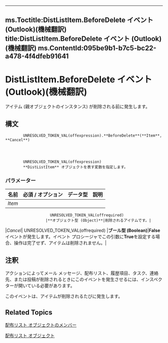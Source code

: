 

---
ms.Toctitle:DistListItem.BeforeDelete イベント (Outlook)(機械翻訳)
title:DistListItem.BeforeDelete イベント (Outlook)(機械翻訳)
ms.ContentId:095be9b1-b7c5-bc22-a478-4f4dfeb91641
---
# DistListItem.BeforeDelete イベント (Outlook)(機械翻訳)




アイテム (親オブジェクトのインスタンス) が削除される前に発生します。

## 構文

            UNRESOLVED_TOKEN_VAL(offexpression).**BeforeDelete**(**Item**, **Cancel**)




            UNRESOLVED_TOKEN_VAL(offexpression)
            **DistListItem** オブジェクトを表す変数を指定します。

### パラメーター

|**名前**|**必須 / オプション**|**データ型**|**説明**|
|---|---|---|---|
|*Item*|
                        UNRESOLVED_TOKEN_VAL(offrequired)
                      |**オブジェクト型 (Object)**|削除されるアイテムです。|
|*Cancel*|
                        UNRESOLVED_TOKEN_VAL(offrequired)
                      |**ブール型 (Boolean)**|**False**イベントが発生します。イベント プロシージャでこの引数に**True**を設定する場合、操作は完了せず、アイテムは削除されません。|





## 注釈
アクションによってメール メッセージ、配布リスト、履歴項目、タスク、連絡先、または投稿が削除されるときにこのイベントを発生させるには、インスペクターが開いている必要があります。



このイベントは、アイテムが削除されるたびに発生します。



## Related Topics

[配布リスト オブジェクトのメンバー](3ba4af84-ce84-61d9-1bc9-fab41bf6f125.md)

[配布リスト オブジェクト](027c3986-abff-d9b1-ecc2-26d60805e952.md)




